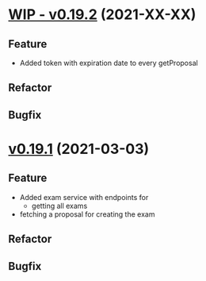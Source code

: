 # [WIP - v0.19.2](https://github.com/upb-uc4/University-Credits-4.0/compare/exam-v0.19.1...exam-v0.19.2) (2021-XX-XX)
## Feature
- Added token with expiration date to every getProposal
## Refactor
## Bugfix

# [v0.19.1](https://github.com/upb-uc4/University-Credits-4.0/compare/exam-v0.19.1...exam-v0.19.1) (2021-03-03)
## Feature
 - Added exam service with endpoints for
   - getting all exams
  - fetching a proposal for creating the exam
## Refactor
## Bugfix
